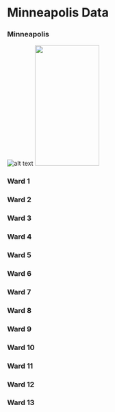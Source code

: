 # Minneapolis Data

### Minneapolis

![alt text](https://raw.githubusercontent.com/skyydog1/mplsRentAnalysis/refs/heads/main/Images/Log%20Total%20Property%20Value%20(Normalized).jpg)
<img src="[[https://i.imgur.com/ZWnhY9T.png](https://raw.githubusercontent.com/skyydog1/mplsRentAnalysis/refs/heads/main/Images/Log%20Total%20Property%20Value%20(Normalized).jpg](https://github.com/skyydog1/mplsRentAnalysis/blob/1a9cb359581172fed4b851ff4ca798a8fcab1ed6/Images/Log%20Total%20Property%20Value%20(Normalized).jpg))" width="150" height="280">
### Ward 1

### Ward 2

### Ward 3

### Ward 4

### Ward 5

### Ward 6

### Ward 7

### Ward 8

### Ward 9

### Ward 10

### Ward 11

### Ward 12

### Ward 13




